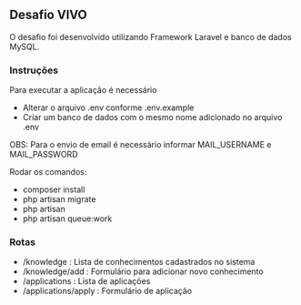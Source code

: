 ## Desafio VIVO

O desafio foi desenvolvido utilizando Framework Laravel e banco de dados MySQL.

### Instruções

Para executar a aplicação é necessário

- Alterar o arquivo .env conforme .env.example
- Criar um banco de dados com o mesmo nome adicionado no arquivo .env

OBS: Para o envio de email é necessário informar MAIL_USERNAME e MAIL_PASSWORD


Rodar os comandos:

- composer install
- php artisan migrate
- php artisan 
- php artisan queue:work

### Rotas

- /knowledge     : Lista de conhecimentos cadastrados no sistema
- /knowledge/add : Formulário para adicionar novo conhecimento
- /applications  : Lista de aplicações
- /applications/apply : Formulário de aplicação
